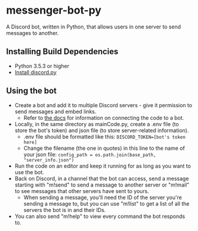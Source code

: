 # messenger-bot-py
A Discord bot, written in Python, that allows users in one server to send messages to another.

## Installing Build Dependencies
* Python 3.5.3 or higher
* [Install discord.py](https://discordpy.readthedocs.io/en/latest/intro.html#installing)

## Using the bot
* Create a bot and add it to multiple Discord servers - give it permission to send messages and embed links.
  * Refer to [the docs](https://discordpy.readthedocs.io/en/latest/quickstart.html) for information on connecting the code to a bot.
* Locally, in the same directory as mainCode.py, create a .env file (to store the bot's token) and json file (to store server-related information).
  * .env file should be formatted like this: `DISCORD_TOKEN=[bot's token here]`
  * Change the filename (the one in quotes) in this line to the name of your json file: `config_path = os.path.join(base_path, "server_info.json")`
* Run the code on an editor and keep it running for as long as you want to use the bot.
* Back on Discord, in a channel that the bot can access, send a message starting with "m!send" to send a message to another server or "m!mail" to see messages that other servers have sent to yours.
  * When sending a message, you'll need the ID of the server you're sending a message to, but you can use "m!list" to get a list of all the servers the bot is in and their IDs.
* You can also send "m!help" to view every command the bot responds to.
